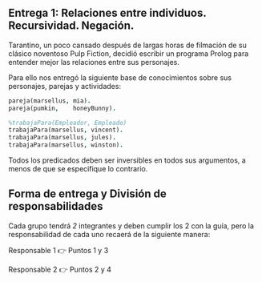 ## Entrega 1: Relaciones entre individuos. Recursividad. Negación. 

Tarantino, un poco cansado después de largas horas de filmación de su clásico noventoso Pulp Fiction, decidió escribir un programa Prolog para entender mejor las relaciones entre sus personajes. 

Para ello nos entregó la siguiente base de conocimientos sobre sus personajes, parejas y actividades:

``` prolog
pareja(marsellus, mia).
pareja(pumkin,    honeyBunny).

%trabajaPara(Empleador, Empleado)
trabajaPara(marsellus, vincent).
trabajaPara(marsellus, jules).
trabajaPara(marsellus, winston).
``` 

Todos los predicados deben ser inversibles en todos sus argumentos, a menos de que se especifique lo contrario.

## Forma de entrega y División de responsabilidades

Cada grupo tendrá *2* integrantes y deben cumplir los 2 con la guía, pero la responsabilidad de cada uno recaerá de la siguiente manera:

Responsable 1 :point_right: Puntos 1 y 3

Responsable 2 :point_right: Puntos 2 y 4